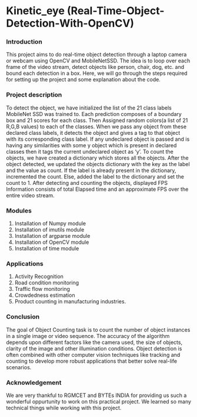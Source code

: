 # Kinetic_eye (Real-Time-Object-Detection-With-OpenCV)

### Introduction

This project aims to do real-time object detection through a laptop camera or webcam using OpenCV and MobileNetSSD. The idea is to loop over each frame of the video stream, detect objects like person, chair, dog, etc. and bound each detection in a box.
Here, we will go through the steps required for setting up the project and some explanation about the code.

### Project description
To detect the object, we have initialized the list of the 21 class labels MobileNet SSD was trained to. Each prediction composes of a boundary box and 21 scores for each class. Then Assigned random colors(a list of 21 R,G,B values) to each of the classes. When we pass any object from these declared class labels, it detects the object and gives a tag to that object with its corresponding class label. If any undeclared object is passed and is having any similarities with some y object which is present in declared classes then it tags the current undeclared object as ‘y’.
To count the objects, we have created a dictionary which stores all the objects. After the object detected, we updated the objects dictionary with the key as the label and the value as count. If the label is already present in the dictionary, incremented the count. Else, added the label to the dictionary and set the count to 1.
After detecting and counting the objects, displayed FPS Information consists of total Elapsed time and an approximate FPS over the entire video stream.

### Modules
1. Installation of Numpy module
2. Installation of imutils module
3. Installation of argparse module
4. Installation of OpenCV module
5. Installation of time module

### Applications
1. Activity Recognition
2. Road condition monitoring  
3. Traffic flow monitoring
4. Crowdedness estimation
5. Product counting in manufacturing industries.

### Conclusion
The goal of Object Counting task is to count the number of object instances in a single image or video sequence. The accuracy of the algorithm depends upon different factors like the camera used, the size of objects, clarity of the image and other illumination conditions.  Object detection is often combined with other computer vision techniques like tracking and counting to develop more robust applications that better solve real-life scenarios.

### Acknowledgement
We are very thankful to RGMCET and BYTEs INDIA for providing us such a wonderful oppurtunity to work on this practical project. We learned so many technical things while working with this project.

